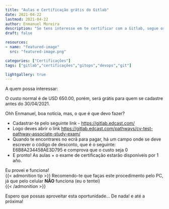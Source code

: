 ```yaml
---
title: "Aulas e Certificação grátis do Gitlab"
date: 2021-04-22
lastmod: 2021-04-22
author: Enmanuel Moreira
description: "Se tens interesse em te certificar com a Gitlab, segue os passos que vais encontrar dentro de este post."
draft: false

resources:
- name: "featured-image"
  src: "featured-image.png"

categories: ["Certificações"]
tags: ["gitlab","certificações","gitops","devops","git"]

lightgallery: true
---
```


<!--more-->

A quem possa interessar:

O custo normal é de USD 650.00, porém, será grátis para quem se cadastre antes do 30/04/2021.  

Ohh Enmanuel, boa notícia, mas, o que é que devo fazer?  

* Cadastrar-te pelo seguinte link - <https://gitlab.edcast.com/>
* Logo deves abrir o link <https://gitlab.edcast.com/pathways/cy-test-pathway-associate-study-exam/>
* Quando te encontrares no ecrã para pagar, há um campo onde se deve escrever o código de desconto, que é o seguinte: E6B8A234458AE3D795 e comprova que o custo seja 0
* E pronto! As aulas + o exame de certificação estarão disponíveis por 1 año.

Eu provei e funciona!  
{{< admonition tip >}}
Recomendo-te que faças este procedimento pelo PC, já que pelo celular **NÃO** funciona (eu o tentei)  
{{< /admonition >}}

Espero que possas aproveitar esta oportunidade... De nada! e até a próxima!  
